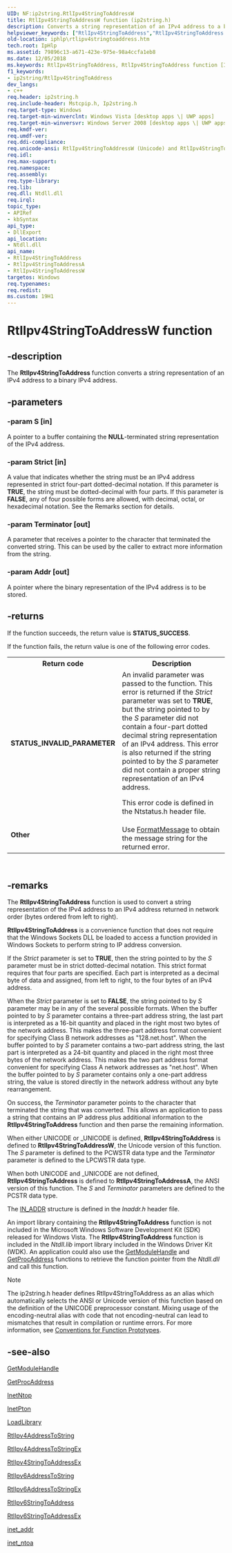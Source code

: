 ```yaml
---
UID: NF:ip2string.RtlIpv4StringToAddressW
title: RtlIpv4StringToAddressW function (ip2string.h)
description: Converts a string representation of an IPv4 address to a binary IPv4 address.
helpviewer_keywords: ["RtlIpv4StringToAddress","RtlIpv4StringToAddress function [IP Helper]","RtlIpv4StringToAddressA","RtlIpv4StringToAddressW","ip2string/RtlIpv4StringToAddress","ip2string/RtlIpv4StringToAddressA","ip2string/RtlIpv4StringToAddressW","iphlp.rtlipv4stringtoaddress"]
old-location: iphlp\rtlipv4stringtoaddress.htm
tech.root: IpHlp
ms.assetid: 79896c13-a671-423e-975e-98a4ccfa1eb8
ms.date: 12/05/2018
ms.keywords: RtlIpv4StringToAddress, RtlIpv4StringToAddress function [IP Helper], RtlIpv4StringToAddressA, RtlIpv4StringToAddressW, ip2string/RtlIpv4StringToAddress, ip2string/RtlIpv4StringToAddressA, ip2string/RtlIpv4StringToAddressW, iphlp.rtlipv4stringtoaddress
f1_keywords:
- ip2string/RtlIpv4StringToAddress
dev_langs:
- c++
req.header: ip2string.h
req.include-header: Mstcpip.h, Ip2string.h
req.target-type: Windows
req.target-min-winverclnt: Windows Vista [desktop apps \| UWP apps]
req.target-min-winversvr: Windows Server 2008 [desktop apps \| UWP apps]
req.kmdf-ver: 
req.umdf-ver: 
req.ddi-compliance: 
req.unicode-ansi: RtlIpv4StringToAddressW (Unicode) and RtlIpv4StringToAddressA (ANSI)
req.idl: 
req.max-support: 
req.namespace: 
req.assembly: 
req.type-library: 
req.lib: 
req.dll: Ntdll.dll
req.irql: 
topic_type:
- APIRef
- kbSyntax
api_type:
- DllExport
api_location:
- Ntdll.dll
api_name:
- RtlIpv4StringToAddress
- RtlIpv4StringToAddressA
- RtlIpv4StringToAddressW
targetos: Windows
req.typenames: 
req.redist: 
ms.custom: 19H1
---
```


# RtlIpv4StringToAddressW function


## -description


The 
<b>RtlIpv4StringToAddress</b> function  converts a string representation of an IPv4 address to a binary IPv4 address.



## -parameters




### -param S [in]

A pointer to a buffer containing the <b>NULL</b>-terminated string representation of the IPv4 address. 


### -param Strict [in]

A value that indicates whether the string must be an IPv4 address represented in strict four-part dotted-decimal notation.  If this parameter is <b>TRUE</b>, the string must be dotted-decimal with four parts.
             If this parameter is <b>FALSE</b>, any of four possible forms are allowed, with decimal,
             octal, or hexadecimal notation. See the Remarks section for details.


### -param Terminator [out]

A parameter that receives a pointer to the character that terminated
        the converted string. This can be used by the caller to extract more information from the string.


### -param Addr [out]

A pointer where the binary representation of the IPv4 address is to be stored.


## -returns



If the function succeeds, the return value is <b>STATUS_SUCCESS</b>.

If the function fails, the return value is one of the following error codes.

<table>
<tr>
<th>Return code</th>
<th>Description</th>
</tr>
<tr>
<td width="40%">
<dl>
<dt><b>STATUS_INVALID_PARAMETER</b></dt>
</dl>
</td>
<td width="60%">
An invalid parameter was passed to the function. This error is returned if the <i>Strict</i> parameter was set to <b>TRUE</b>, but the string pointed to by the <i>S</i> parameter did not contain a four-part dotted decimal string representation of an IPv4 address. This error is also returned if the string pointed to by the <i>S</i> parameter did not contain a proper string representation of an IPv4 address.

This error code is defined in the Ntstatus.h header file.

</td>
</tr>
<tr>
<td width="40%">
<dl>
<dt><b>Other</b></dt>
</dl>
</td>
<td width="60%">
Use 
<a href="https://docs.microsoft.com/windows/desktop/api/winbase/nf-winbase-formatmessage">FormatMessage</a> to obtain the message string for the returned error.

</td>
</tr>
</table>
 




## -remarks



The <b>RtlIpv4StringToAddress</b> function is used to convert a string representation of the IPv4 address to an IPv4 address returned in network order (bytes ordered from
    left to right). 

<b>RtlIpv4StringToAddress</b> is a convenience function that does not require that the Windows Sockets DLL be loaded to access a function provided in Windows Sockets to perform string to IP address conversion. 

If the <i>Strict</i> parameter is set to <b>TRUE</b>, then the string pointed to by the <i>S</i> parameter must be in strict dotted-decimal notation. This strict format requires that four parts are specified. Each part is interpreted as a decimal byte of data
    and assigned, from left to right, to the four bytes of an IPv4
    address.   

When the <i>Strict</i> parameter is set to <b>FALSE</b>, the string pointed to by <i>S</i> parameter may be in any of the several possible formats. When the buffer pointed to by <i>S</i> parameter contains a three-part address string, the last part is interpreted
    as a 16-bit quantity and placed in the right most two bytes of the
    network address.  This makes the three-part address format
    convenient for specifying Class B network addresses as
    "128.net.host". When the buffer pointed to by <i>S</i> parameter contains a two-part address string, the last part is interpreted
    as a 24-bit quantity and placed in the right most three bytes of the
    network address.  This makes the two part address format convenient
    for specifying Class A network addresses as "net.host". When the buffer pointed to by <i>S</i> parameter contains only a one-part address string, the value is stored directly in the
    network address without any byte rearrangement.


 

On success, the <i>Terminator</i> parameter points to the character that terminated the string that was converted. This allows an application to pass a string that contains an IP address plus additional information to the <b>RtlIpv4StringToAddress</b> function and then parse the remaining information. 

When either UNICODE or _UNICODE is defined, <b>RtlIpv4StringToAddress</b> is defined to <b>RtlIpv4StringToAddressW</b>, the Unicode version of this function. The <i>S</i> parameter is defined to the PCWSTR data type and the <i>Terminator</i> parameter is defined to the LPCWSTR data type.



When both UNICODE and _UNICODE are not defined, <b>RtlIpv4StringToAddress</b> is defined to <b>RtlIpv4StringToAddressA</b>, the ANSI version of this function. The <i>S</i> and <i>Terminator</i> parameters are defined to the PCSTR data type.



The <a href="https://docs.microsoft.com/windows/desktop/api/winsock2/ns-winsock2-in_addr">IN_ADDR</a> structure is defined in the <i>Inaddr.h</i> header file.

An import library containing the <b>RtlIpv4StringToAddress</b> function is not included in the Microsoft Windows Software Development Kit (SDK) released for Windows Vista. The <b>RtlIpv4StringToAddress</b> function is included in the <i>Ntdll.lib</i> import library included in the Windows Driver Kit (WDK). An application could also use the <a href="https://docs.microsoft.com/windows/desktop/api/libloaderapi/nf-libloaderapi-getmodulehandlea">GetModuleHandle</a> and <a href="https://docs.microsoft.com/windows/desktop/api/libloaderapi/nf-libloaderapi-getprocaddress">GetProcAddress</a> functions to retrieve the function pointer from the <i>Ntdll.dll</i> and call this function.





> [!NOTE]
> The ip2string.h header defines RtlIpv4StringToAddress as an alias which automatically selects the ANSI or Unicode version of this function based on the definition of the UNICODE preprocessor constant. Mixing usage of the encoding-neutral alias with code that not encoding-neutral can lead to mismatches that result in compilation or runtime errors. For more information, see [Conventions for Function Prototypes](/windows/win32/intl/conventions-for-function-prototypes).

## -see-also




<a href="https://docs.microsoft.com/windows/desktop/api/libloaderapi/nf-libloaderapi-getmodulehandlea">GetModuleHandle</a>



<a href="https://docs.microsoft.com/windows/desktop/api/libloaderapi/nf-libloaderapi-getprocaddress">GetProcAddress</a>



<a href="https://docs.microsoft.com/windows/desktop/api/ws2tcpip/nf-ws2tcpip-inetntopw">InetNtop</a>



<a href="https://docs.microsoft.com/windows/desktop/api/ws2tcpip/nf-ws2tcpip-inetptonw">InetPton</a>



<a href="https://docs.microsoft.com/windows/desktop/api/libloaderapi/nf-libloaderapi-loadlibrarya">LoadLibrary</a>



<a href="https://docs.microsoft.com/windows/desktop/api/ip2string/nf-ip2string-rtlipv4addresstostringa">RtlIpv4AddressToString</a>



<a href="https://docs.microsoft.com/windows/desktop/api/ip2string/nf-ip2string-rtlipv4addresstostringexw">RtlIpv4AddressToStringEx</a>



<a href="https://docs.microsoft.com/windows/desktop/api/ip2string/nf-ip2string-rtlipv4stringtoaddressexw">RtlIpv4StringToAddressEx</a>



<a href="https://docs.microsoft.com/windows/desktop/api/ip2string/nf-ip2string-rtlipv6addresstostringa">RtlIpv6AddressToString</a>



<a href="https://docs.microsoft.com/windows/desktop/api/ip2string/nf-ip2string-rtlipv6addresstostringexw">RtlIpv6AddressToStringEx</a>



<a href="https://docs.microsoft.com/windows/desktop/api/ip2string/nf-ip2string-rtlipv6stringtoaddressa">RtlIpv6StringToAddress</a>



<a href="https://docs.microsoft.com/windows/desktop/api/ip2string/nf-ip2string-rtlipv6stringtoaddressexw">RtlIpv6StringToAddressEx</a>



<a href="https://docs.microsoft.com/windows/desktop/api/wsipv6ok/nf-wsipv6ok-inet_addr">inet_addr</a>



<a href="https://docs.microsoft.com/windows/desktop/api/wsipv6ok/nf-wsipv6ok-inet_ntoa">inet_ntoa</a>
 

 

